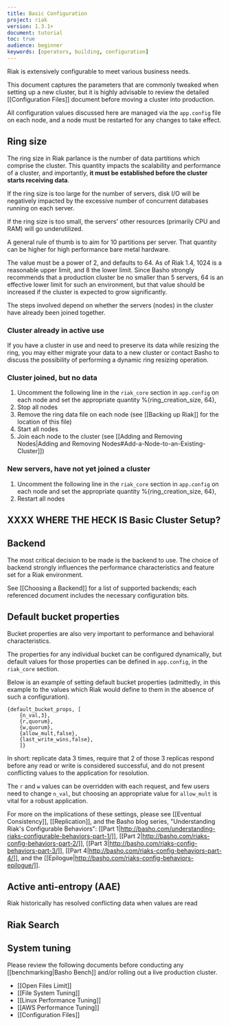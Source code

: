 ```yaml
---
title: Basic Configuration
project: riak
version: 1.3.1+
document: tutorial
toc: true
audience: beginner
keywords: [operators, building, configuration]
---
```


Riak is extensively configurable to meet various business needs.

This document captures the parameters that are commonly tweaked when
setting up a new cluster, but it is highly advisable to review the
detailed [[Configuration Files]] document before moving a cluster into
production.

All configuration values discussed here are managed via the
`app.config` file on each node, and a node must be restarted for any
changes to take effect.

## Ring size

The ring size in Riak parlance is the number of data partitions which
comprise the cluster. This quantity impacts the scalability and
performance of a cluster, and importantly, **it must be established
before the cluster starts receiving data**.

If the ring size is too large for the number of servers, disk I/O will
be negatively impacted by the excessive number of concurrent databases
running on each server.

If the ring size is too small, the servers' other resources (primarily
CPU and RAM) will go underutilized.

A general rule of thumb is to aim for 10 partitions per server. That
quantity can be higher for high performance bare metal hardware.

The value must be a power of 2, and defaults to 64. As of Riak 1.4,
1024 is a reasonable upper limit, and 8 the lower limit. Since Basho
strongly recommends that a production cluster be no smaller than 5
servers, 64 is an effective lower limit for such an environment, but
that value should be increased if the cluster is expected to grow
significantly.

The steps involved depend on whether the servers (nodes) in the
cluster have already been joined together.

### Cluster already in active use

If you have a cluster in use and need to preserve its data while
resizing the ring, you may either migrate your data to a new cluster
or contact Basho to discuss the possibility of performing a dynamic
ring resizing operation.

### Cluster joined, but no data

1.  Uncomment the following line in the `riak_core` section in
`app.config` on each node and set the appropriate quantity
    %{ring_creation_size, 64},
2.  Stop all nodes
3.  Remove the ring data file on each node (see [[Backing up Riak]] for the location of this file)
4.  Start all nodes
5.  Join each node to the cluster (see [[Adding and Removing Nodes|Adding and Removing Nodes#Add-a-Node-to-an-Existing-Cluster]])

### New servers, have not yet joined a cluster

1.  Uncomment the following line in the `riak_core` section in
`app.config` on each node and set the appropriate quantity
    %{ring_creation_size, 64},
2.  Restart all nodes

## XXXX WHERE THE HECK IS Basic Cluster Setup?

## Backend

The most critical decision to be made is the backend to use. The
choice of backend strongly influences the performance characteristics
and feature set for a Riak environment.

See [[Choosing a Backend]] for a list of supported backends; each
referenced document includes the necessary configuration bits.


## Default bucket properties

Bucket properties are also very important to performance and
behavioral characteristics.

The properties for any individual bucket can be configured
dynamically, but default values for those properties can be defined in
`app.config`, in the `riak_core` section.

Below is an example of setting default bucket properties (admittedly,
in this example to the values which Riak would define to them in the
absence of such a configuration).

```
{default_bucket_props, [
    {n_val,3},
    {r,quorum},
    {w,quorum},
    {allow_mult,false},
    {last_write_wins,false},
    ]}
```

In short: replicate data 3 times, require that 2 of those 3 replicas
respond before any read or write is considered successful, and do not
present conflicting values to the application for resolution.

The `r` and `w` values can be overridden with each request, and few
users need to change `n_val`, but choosing an appropriate value for
`allow_mult` is vital for a robust application.

For more on the implications of these settings, please see
[[Eventual Consistency]], [[Replication]], and the Basho blog series,
"Understanding Riak's Configurable Behaviors":
[[Part 1|http://basho.com/understanding-riaks-configurable-behaviors-part-1/]],
[[Part 2|http://basho.com/riaks-config-behaviors-part-2/]],
[[Part 3|http://basho.com/riaks-config-behaviors-part-3/]],
[[Part 4|http://basho.com/riaks-config-behaviors-part-4/]], and the
[[Epilogue|http://basho.com/riaks-config-behaviors-epilogue/]].


## Active anti-entropy (AAE)

Riak historically has resolved conflicting data when values are read


## Riak Search


## System tuning

Please review the following documents before conducting any
[[benchmarking|Basho Bench]] and/or rolling out a live production
cluster.

* [[Open Files Limit]]
* [[File System Tuning]]
* [[Linux Performance Tuning]]
* [[AWS Performance Tuning]]
* [[Configuration Files]]
